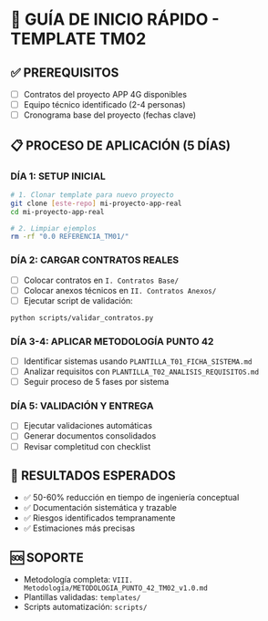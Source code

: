 # 🚀 GUÍA DE INICIO RÁPIDO - TEMPLATE TM02

## ✅ PREREQUISITOS
- [ ] Contratos del proyecto APP 4G disponibles
- [ ] Equipo técnico identificado (2-4 personas)
- [ ] Cronograma base del proyecto (fechas clave)

## 📋 PROCESO DE APLICACIÓN (5 DÍAS)

### **DÍA 1: SETUP INICIAL**
```bash
# 1. Clonar template para nuevo proyecto
git clone [este-repo] mi-proyecto-app-real
cd mi-proyecto-app-real

# 2. Limpiar ejemplos
rm -rf "0.0 REFERENCIA_TM01/"
```

### **DÍA 2: CARGAR CONTRATOS REALES**
- [ ] Colocar contratos en `I. Contratos Base/`
- [ ] Colocar anexos técnicos en `II. Contratos Anexos/`
- [ ] Ejecutar script de validación:
```bash
python scripts/validar_contratos.py
```

### **DÍA 3-4: APLICAR METODOLOGÍA PUNTO 42**
- [ ] Identificar sistemas usando `PLANTILLA_T01_FICHA_SISTEMA.md`
- [ ] Analizar requisitos con `PLANTILLA_T02_ANALISIS_REQUISITOS.md`
- [ ] Seguir proceso de 5 fases por sistema

### **DÍA 5: VALIDACIÓN Y ENTREGA**
- [ ] Ejecutar validaciones automáticas
- [ ] Generar documentos consolidados
- [ ] Revisar completitud con checklist

## 🎯 RESULTADOS ESPERADOS
- ✅ 50-60% reducción en tiempo de ingeniería conceptual
- ✅ Documentación sistemática y trazable
- ✅ Riesgos identificados tempranamente
- ✅ Estimaciones más precisas

## 🆘 SOPORTE
- Metodología completa: `VIII. Metodología/METODOLOGIA_PUNTO_42_TM02_v1.0.md`
- Plantillas validadas: `templates/`
- Scripts automatización: `scripts/`